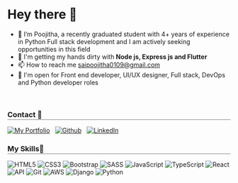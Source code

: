 # Hey there 👋

- 👀 I’m Poojitha, a recently graduated student with 4+ years of experience in Python Full stack development and I am actively seeking opportunities in this field
- 🧠 I'm getting my hands dirty with **Node js, Express js and Flutter**
- 📫 How to reach me saipoojitha0109@gmail.com
- 🤝 I'm open for Front end developer, UI/UX designer, Full stack, DevOps and Python developer roles
<br>
<h3 style="border-bottom: 0.5px solid gray;margin-bottom: 15px;padding-bottom: 1px;font-weight: bold;">Contact 🤙</h3>

[![My Portfolio](https://img.shields.io/badge/Portfolio-%23000000.svg?style=for-the-badge&logo=firefox&logoColor=#FF7139)](http://poojithaportfolio.netlify.app)
&nbsp;
[![Github](https://img.shields.io/badge/github-%23121011.svg?style=for-the-badge&logo=github&logoColor=white)](https://github.com/Poojitha0109)
&nbsp;
[![LinkedIn](https://img.shields.io/badge/linkedin-%230077B5.svg?style=for-the-badge&logo=linkedin&logoColor=white)](https://www.linkedin.com/in/saipoojitha/)

<h3 style="border-bottom: 0.5px solid gray;margin-bottom: 15px;padding-bottom: 1px;font-weight: bold;">My Skills🚀</h3>

![HTML5](https://img.shields.io/badge/html5-%23E34F26.svg?style=for-the-badge&logo=html5&logoColor=white)
![CSS3](https://img.shields.io/badge/css3-%231572B6.svg?style=for-the-badge&logo=css3&logoColor=white)
![Bootstrap](https://img.shields.io/badge/bootstrap-%2338B2AC.svg?style=for-the-badge&logo=bootstrap-css&logoColor=white)
![SASS](https://img.shields.io/badge/SASS-hotpink.svg?style=for-the-badge&logo=SASS&logoColor=white)
![JavaScript](https://img.shields.io/badge/javascript-%23323330.svg?style=for-the-badge&logo=javascript&logoColor=%23F7DF1E)
![TypeScript](https://img.shields.io/badge/typescript-%23007ACC.svg?style=for-the-badge&logo=typescript&logoColor=white)
![React](https://img.shields.io/badge/react-%2320232a.svg?style=for-the-badge&logo=react&logoColor=%2361DAFB)
![API](https://img.shields.io/badge/API-%2320232a.svg?style=for-the-badge&logo=API&logoColor=%2361DAFB)
![Git](https://img.shields.io/badge/git-%23F05033.svg?style=for-the-badge&logo=git&logoColor=white)
![AWS](https://img.shields.io/badge/AWS-black?style=for-the-badge&logo=AWS&logoColor=white)
![Django](https://img.shields.io/badge/Django-%230175C2.svg?style=for-the-badge&logo=Django&logoColor=white)
![Python](https://img.shields.io/badge/python-%23121011.svg?style=for-the-badge&logo=Python&logoColor=white)
<br>




